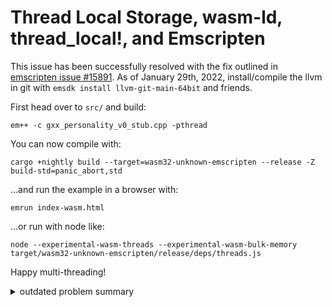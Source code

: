 # Thread Local Storage, wasm-ld, thread_local!, and Emscripten 

This issue has been successfully resolved with the fix outlined in [emscripten issue #15891](https://github.com/emscripten-core/emscripten/issues/15891).
As of January 29th, 2022, install/compile the llvm in git with `emsdk install llvm-git-main-64bit` and friends.

First head over to `src/` and build:

    em++ -c gxx_personality_v0_stub.cpp -pthread

You can now compile with:

    cargo +nightly build --target=wasm32-unknown-emscripten --release -Z build-std=panic_abort,std

...and run the example in a browser with:

    emrun index-wasm.html

...or run with node like:

    node --experimental-wasm-threads --experimental-wasm-bulk-memory target/wasm32-unknown-emscripten/release/deps/threads.js

Happy multi-threading!
<details><summary>outdated problem summary</summary>

I've been investigating what it might take to get Rust to compile a threaded
program against the `wasm32-unknown-emscripten` compiler target.  The simple example in [src/main.rs](https://github.com/gregbuchholz/threads/blob/main/src/main.rs):

    use std::thread;

    fn xs() {
        for _ in 0 .. 10 {
            println!("X");
        }
    }

    fn main() {

        let t1 = thread::spawn(xs);
        t1.join().unwrap();
    }

...works when compiling for an x86_64 target, but for
`--target=wasm32-unknown-emscripten` fails to compile with with an error from `wasm-ld`
complaining about `relocation R_WASM_MEMORY_ADDR_TLS_SLEB cannot be used against non-TLS symbol 'std::io::stdio::OUTPUT_CAPTURE::__getit::__KEY::h776cf75763f0fad1'`, and
`relocation R_WASM_MEMORY_ADDR_TLS_SLEB cannot be used against non-TLS symbol 'std::sys_common::thread_info::THREAD_INFO::__getit::STATE::haca3e53312905f45'`.  (full error message in [error.txt](https://github.com/gregbuchholz/threads/blob/main/error.txt))

...as near as I can tell, `std::io::stdio::OUTPUT_CAPTURE` is [wrapped
in](https://github.com/rust-lang/rust/blob/master/library/std/src/io/stdio.rs)
`thread_local!()` (line 20) and `std::sys_common::thread_info::THREAD_INFO`
[likewise](https://github.com/rust-lang/rust/blob/master/library/std/src/sys_common/thread_info.rs)
(line 13). 

I'm presuming that the error is trying to tell me that something told the
linker to place these items in the thread local storage area, but that they
aren't properly marked as thread_local.  Which seems to be somewhat confirmed
by the wasm-ld source:

[https://github.com/llvm/llvm-project/blob/main/lld/wasm/Relocations.cpp](https://github.com/llvm/llvm-project/blob/main/lld/wasm/Relocations.cpp)

...with the `case` starting at line 113:

    case R_WASM_MEMORY_ADDR_TLS_SLEB:
    case R_WASM_MEMORY_ADDR_TLS_SLEB64:
      // In single-threaded builds TLS is lowered away and TLS data can be
      // merged with normal data and allowing TLS relocation in non-TLS
      // segments.
      if (config->sharedMemory) {
        if (!sym->isTLS()) {
          error(toString(file) + ": relocation " +
                relocTypeToString(reloc.Type) +
                " cannot be used against non-TLS symbol `" + toString(*sym) +
                "`");
        }

...that produces the above error message.  So why does `wasm-ld` think
`isTLS()` on those symbols is false? And maybe stranger, that `case` doesn't
appear to do anything useful in the event that isTLS() is true.  It only ever
produces error messages.  But thread local storage works out-of-the-box with
Emscripten and C, as shown by [this
program](https://github.com/gregbuchholz/threads/tree/main/src/c_example) over
in src/c_example/, and confirmed with Firefox and node.  Dumping the assembly
(emcc example.c -S -pthread) shows a ".section .tdata" in
[example.s](https://github.com/gregbuchholz/threads/blob/main/src/c_example/example.s).

The error message is the same with emscripten 2.0.34 and 3.0.0.  In order to
get this far, I've used a nightly Rust build (rustc 1.59.0-nightly (532d2b14c 2021-12-03)) 
to enable recompliation of `std` with `target-feature=+atomics,+bulk-memory`
(otherwise it fails to link due to `std` not being compiled for threads).  The
cargo invocation is:

    cargo build --target=wasm32-unknown-emscripten --release -Z build-std=panic_abort,std

...and there are additional `rustflags` needed in `.cargo/config`:

    [target.wasm32-unknown-emscripten]
    rustflags = [
        "-C", "target-feature=+atomics,+bulk-memory", 
        "-C", "link-args=src/gxx_personality_v0_stub.o -pthread -s PROXY_TO_PTHREAD"
    ]

...The `gxx_personality_v0_stub.cpp` file will also need to be compiled:

     em++ -c gxx_personality_v0_stub.cpp -pthread

...to overcome the issue described [here](https://stackoverflow.com/questions/67474533/error-in-compiling-rust-into-webassembly-using-emscripten-on-windows/69198170#69198170).  

I have been able to find a little additional information on
`R_WASM_MEMORY_ADDR_SLEB` over at [WebAssembly Object File
Linking](https://github.com/WebAssembly/tool-conventions/blob/main/Linking.md),
but note that is *not* `R_WASM_MEMORY_ADDR_TLS_SLEB`.  I'm assuming that the
SLEB is [Signed Little Endian Base](https://en.wikipedia.org/wiki/LEB128).  

I'm not sure if this due to missing an appropriate complier/linker flag
issue, or something on the rust side not quite right (maybe the `thread_local!`
macro needs to be specialized for emscripten?). Or if this is an issue on the
LLVM/wasm-ld side.  Or something with Emscripten.  Quite a few moving parts
here.  It looks like there are configurations for wasm targets in
`__thread_local_inner`:

[https://github.com/rust-lang/rust/blob/master/library/std/src/thread/local.rs](
https://github.com/rust-lang/rust/blob/master/library/std/src/thread/local.rs)

...it seems like the one starting on line 196 might be the "right" one for emscripten(?):

    // If the platform has support for `#[thread_local]`, use it.
    #[cfg(all(
        target_thread_local,
        not(all(target_family = "wasm", not(target_feature = "atomics"))),
    ))]

...at least with the belief that TLS works with Emscripten.

This issue might be related to [issue #84224](https://github.com/rust-lang/rust/issues/84224).

I'm not sure where to look to see how `#[thread_local]` is implemented in rustc.

I would appreciate any pointers to more information about this issue, or a more
appropriate forum for this question.  

Thanks!

</details>

